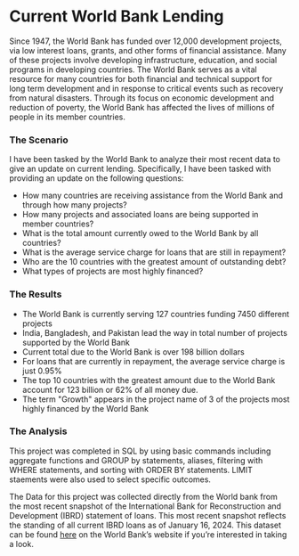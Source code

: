# Current World Bank Lending

Since 1947, the World Bank has funded over 12,000 development projects, via low interest loans, grants, and other forms of financial assistance. Many of these projects involve developing infrastructure, education, and social programs in developing countries. The World Bank serves as a vital resource for many countries for both financial and technical support for long term development and in response to critical events such as recovery from natural disasters. Through its focus on economic development and reduction of poverty, the World Bank has affected the lives of millions of people in its member countries. 

### The Scenario

I have been tasked by the World Bank to analyze their most recent data to give an update on current lending. Specifically, I have been tasked with providing an update on the following questions:
 
- How many countries are receiving assistance from the World Bank and through how many projects?
- How many projects and associated loans are being supported in member countries? 
- What is the total amount currently owed to the World Bank by all countries?
- What is the average service charge for loans that are still in repayment?
- Who are the 10 countries with the greatest amount of outstanding debt?
- What types of projects are most highly financed?

### The Results

- The World Bank is currently serving 127 countries funding 7450 different projects
- India, Bangladesh, and Pakistan lead the way in total number of projects supported by the World Bank
- Current total due to the World Bank is over 198 billion dollars
- For loans that are currently in repayment, the average service charge is just 0.95%
- The top 10 countries with the greatest amount due to the World Bank account for 123 billion or 62% of all money due.
- The term "Growth" appears in the project name of 3 of the projects most highly financed by the World Bank

### The Analysis

This project was completed in SQL by using basic commands including aggregate functions and GROUP by statements, aliases, filtering with WHERE statements, and sorting with ORDER BY statements. LIMIT staements were also used to select specific outcomes.

The Data for this project was collected directly from the World bank from the most recent snapshot of the International Bank for Reconstruction and Development (IBRD) statement of loans. This most recent snapshot reflects the standing of all current IBRD loans as of January 16, 2024. This dataset can be found [here](https://finances.worldbank.org/Loans-and-Credits/IDA-Statement-of-Credits-and-Grants-Latest-Availab/ebmi-69yj/about_data) on the World Bank’s website if you’re interested in taking a look. 
